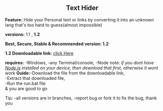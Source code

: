 <center><h2>Text Hider</h2></center>

<b>Feature:</b> Hide your Personal text or links by converting it into an unknown lang that's too hard to guess(almost impossible)

<b>versions:</b> 1.1 , <b>1.2</b>

<b>Best, Secure, Stable & Recommended version: 1.2</b>

<b>1.2 Downloadable link:</b> [click Here](https://www.dropbox.com/s/bj20o1b0x1gnawy/Text-Hider.zip?dl=1)

<b>requires:</b> -Windows, -any Terminal/console, -Node
note: <i>if you dont have [Node.js](https://nodejs.org/en/) installed on your device, then download that first, otherwise it wont work</i>
<b>Guide:</b>-Download the file from the downloadable link, <br />-Extract that downloaded file, <br />-Run the run.bat file <br />& you are good to go<br />


Tip: -all versions are in branches, -report bug or fork it to fix the bug,
 thank you
